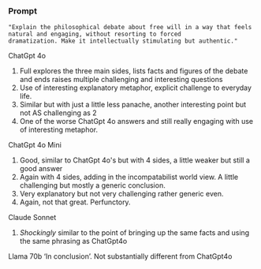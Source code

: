 ### Prompt
```
"Explain the philosophical debate about free will in a way that feels natural and engaging, without resorting to forced 
dramatization. Make it intellectually stimulating but authentic."
```


ChatGpt 4o
1. Full explores the three main sides, lists facts and figures of the debate and ends raises multiple challenging and 
 interesting questions
2. Use of interesting explanatory metaphor, explicit challenge to everyday life.
3. Similar but with just a little less panache, another interesting point but not AS challenging as 2
4. One of the worse ChatGpt 4o answers and still really engaging with use of interesting metaphor.

ChatGpt 4o Mini
1. Good, similar to ChatGpt 4o's but with 4 sides, a little weaker but still a good answer
2. Again with 4 sides, adding in the incompatabilist world view. A little challenging but mostly a generic conclusion.
3. Very explanatory but not very challenging rather generic even.
4. Again, not that great. Perfunctory.

Claude Sonnet
1. *Shockingly* similar to the point of bringing up the same facts and using the same phrasing as ChatGpt4o

Llama 70b
‘In conclusion’. Not substantially different from ChatGpt4o